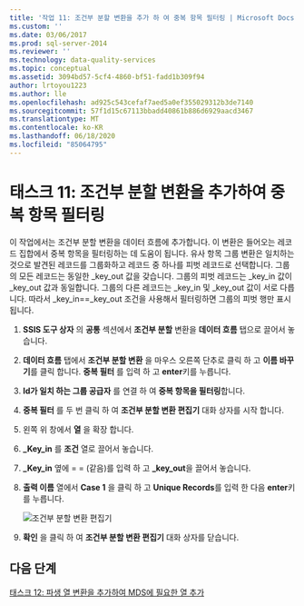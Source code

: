 ```yaml
---
title: '작업 11: 조건부 분할 변환을 추가 하 여 중복 항목 필터링 | Microsoft Docs'
ms.custom: ''
ms.date: 03/06/2017
ms.prod: sql-server-2014
ms.reviewer: ''
ms.technology: data-quality-services
ms.topic: conceptual
ms.assetid: 3094bd57-5cf4-4860-bf51-fadd1b309f94
author: lrtoyou1223
ms.author: lle
ms.openlocfilehash: ad925c543cefaf7aed5a0ef355029312b3de7140
ms.sourcegitcommit: 57f1d15c67113bbadd40861b886d6929aacd3467
ms.translationtype: MT
ms.contentlocale: ko-KR
ms.lasthandoff: 06/18/2020
ms.locfileid: "85064795"
---
```

# <a name="task-11-adding-conditional-split-transform-to-filter-duplicates"></a>태스크 11: 조건부 분할 변환을 추가하여 중복 항목 필터링
  이 작업에서는 조건부 분할 변환을 데이터 흐름에 추가합니다. 이 변환은 들어오는 레코드 집합에서 중복 항목을 필터링하는 데 도움이 됩니다. 유사 항목 그룹 변환은 일치하는 것으로 발견된 레코드를 그룹화하고 레코드 중 하나를 피벗 레코드로 선택합니다. 그룹의 모든 레코드는 동일한 _key_out 값을 갖습니다. 그룹의 피벗 레코드는 _key_in 값이 _key_out 값과 동일합니다. 그룹의 다른 레코드는 _key_in 및 _key_out 값이 서로 다릅니다. 따라서 _key_in==_key_out 조건을 사용해서 필터링하면 그룹의 피벗 행만 표시됩니다.  
  
1.  **SSIS 도구 상자** 의 **공통** 섹션에서 **조건부 분할** 변환을 **데이터 흐름** 탭으로 끌어서 놓습니다.  
  
2.  **데이터 흐름** 탭에서 **조건부 분할 변환** 을 마우스 오른쪽 단추로 클릭 하 고 **이름 바꾸기**를 클릭 합니다. **중복 필터** 를 입력 하 고 **enter**키를 누릅니다.  
  
3.  **Id가 일치 하는 그룹 공급자** 를 연결 하 여 **중복 항목을 필터링**합니다.  
  
4.  **중복 필터** 를 두 번 클릭 하 여 **조건부 분할 변환 편집기** 대화 상자를 시작 합니다.  
  
5.  왼쪽 위 창에서 **열** 을 확장 합니다.  
  
6.  **_Key_in** 를 **조건** 열로 끌어서 놓습니다.  
  
7.  **_Key_in** 옆에 = = (같음)를 입력 하 고 **_key_out**을 끌어서 놓습니다.  
  
8.  **출력 이름** 열에서 **Case 1** 을 클릭 하 고 **Unique Records**를 입력 한 다음 **enter**키를 누릅니다.  
  
     ![조건부 분할 변환 편집기](../../2014/tutorials/media/et-addingconditionalsplittransformtofilterduplicates.jpg "조건부 분할 변환 편집기")  
  
9. **확인** 을 클릭 하 여 **조건부 분할 변환 편집기** 대화 상자를 닫습니다.  
  
## <a name="next-step"></a>다음 단계  
 [태스크 12: 파생 열 변환을 추가하여 MDS에 필요한 열 추가](../../2014/tutorials/task-12-adding-derived-column-transform-to-add-columns-required-by-mds.md)  
  
  
